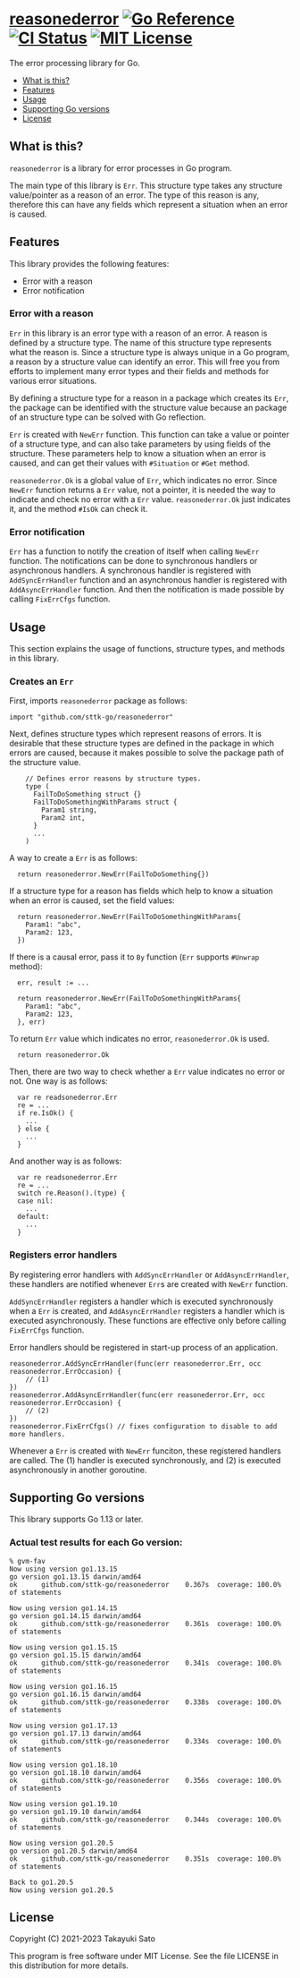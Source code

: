 # [reasonederror][repo-url] [![Go Reference][pkg-dev-img]][pkg-dev-url] [![CI Status][ci-img]][ci-url] [![MIT License][mit-img]][mit-url]


The error processing library for Go.


- [What is this?](#what-is-this)
- [Features](#features)
- [Usage](#usage)
- [Supporting Go versions](#supporting-go-versions)
- [License](#license)


<a name="what-is-this"></a>
## What is this?

`reasonederror` is a library for error processes in Go program.

The main type of this library is `Err`.
This structure type takes any structure value/pointer as a reason of an error.
The type of this reason is any, therefore this can have any fields which represent a situation when an error is caused.


<a name="features"></a>
## Features

This library provides the following features:

- Error with a reason
- Error notification

### Error with a reason

`Err` in this library is an error type with a reason of an error.
A reason is defined by a structure type.
The name of this structure type represents what the reason is.
Since a structure type is always unique in a Go program, a reason by a structure value can identify an error.
This will free you from efforts to implement many error types and their fields and methods for various error situations.

By defining a structure type for a reason in a package which creates its `Err`, the package can be identified with the structure value because an package of an structure type can be solved with Go reflection.

`Err` is created with `NewErr` function.
This function can take a value or pointer of a structure type, and can also take parameters by using fields of the structure.
These parameters help to know a situation when an error is caused, and can get their values with `#Situation` or `#Get` method.

`reasonederror.Ok` is a global value of `Err`, which indicates no error.
Since `NewErr` function returns a `Err` value, not a pointer, it is needed the way to indicate and check no error with a `Err` value. `reasonederror.Ok` just indicates it, and the method `#IsOk` can check it.

### Error notification

`Err` has a function to notify the creation of itself when calling `NewErr` function.
The notifications can be done to synchronous handlers or asynchronous handlers.
A synchronous handler is registered with `AddSyncErrHandler` function and an asynchronous handler is registered with `AddAsyncErrHandler` function.
And then the notification is made possible by calling `FixErrCfgs` function.


<a name="usage"></a>
## Usage

This section explains the usage of functions, structure types, and methods in this library.

### Creates an `Err`

First, imports `reasonederror` package as follows:

```
import "github.com/sttk-go/reasonederror"
```

Next, defines structure types which represent reasons of errors.
It is desirable that these structure types are defined in the package in which errors are caused, because it makes possible to solve the package path of the structure value.

```
    // Defines error reasons by structure types.
    type (
      FailToDoSomething struct {}
      FailToDoSomethingWithParams struct {
        Param1 string,
        Param2 int,
      }
      ...
    )
```

A way to create a `Err` is as follows:

```
  return reasonederror.NewErr(FailToDoSomething{})
```

If a structure type for a reason has fields which help to know a situation when an error is caused, set the field values:

```
  return reasonederror.NewErr(FailToDoSomethingWithParams{
    Param1: "abc",
    Param2: 123,
  })
```

If there is a causal error, pass it to `By` function (`Err` supports `#Unwrap` method):

```
  err, result := ...

  return reasonederror.NewErr(FailToDoSomethingWithParams{
    Param1: "abc",
    Param2: 123,
  }, err)
```

To return `Err` value which indicates no error, `reasonederror.Ok` is used.

```
  return reasonederror.Ok
```

Then, there are two way to check whether a `Err` value indicates no error or not.
One way is as follows:

```
  var re readsonederror.Err
  re = ...
  if re.IsOk() {
    ...
  } else {
    ...
  }
```

And another way is as follows:

```
  var re readsonederror.Err
  re = ...
  switch re.Reason().(type) {
  case nil:
    ...
  default:
    ...
  }
```

### Registers error handlers

By registering error handlers with `AddSyncErrHandler` or `AddAsyncErrHandler`, these handlers are notified whenever `Err`s are created with `NewErr` function.

`AddSyncErrHandler` registers a handler which is executed synchronously when a `Err` is created, and `AddAsyncErrHandler` registers a handler which is executed asynchronously.
These functions are effective only before calling `FixErrCfgs` function.

Error handlers should be registered in start-up process of an application.

```
reasonederror.AddSyncErrHandler(func(err reasonederror.Err, occ reasonederror.ErrOccasion) {
    // (1)
})
reasonederror.AddAsyncErrHandler(func(err reasonederror.Err, occ reasonederror.ErrOccasion) {
    // (2)
})
reasonederror.FixErrCfgs() // fixes configuration to disable to add more handlers.
```

Whenever a `Err` is created with `NewErr` funciton, these registered handlers are called. The (1) handler is executed synchronously, and (2) is executed asynchronously in another goroutine.


<a name="supporting-go-versions"></a>
## Supporting Go versions

This library supports Go 1.13 or later.

### Actual test results for each Go version:

```
% gvm-fav
Now using version go1.13.15
go version go1.13.15 darwin/amd64
ok  	github.com/sttk-go/reasonederror	0.367s	coverage: 100.0% of statements

Now using version go1.14.15
go version go1.14.15 darwin/amd64
ok  	github.com/sttk-go/reasonederror	0.361s	coverage: 100.0% of statements

Now using version go1.15.15
go version go1.15.15 darwin/amd64
ok  	github.com/sttk-go/reasonederror	0.341s	coverage: 100.0% of statements

Now using version go1.16.15
go version go1.16.15 darwin/amd64
ok  	github.com/sttk-go/reasonederror	0.338s	coverage: 100.0% of statements

Now using version go1.17.13
go version go1.17.13 darwin/amd64
ok  	github.com/sttk-go/reasonederror	0.334s	coverage: 100.0% of statements

Now using version go1.18.10
go version go1.18.10 darwin/amd64
ok  	github.com/sttk-go/reasonederror	0.356s	coverage: 100.0% of statements

Now using version go1.19.10
go version go1.19.10 darwin/amd64
ok  	github.com/sttk-go/reasonederror	0.344s	coverage: 100.0% of statements

Now using version go1.20.5
go version go1.20.5 darwin/amd64
ok  	github.com/sttk-go/reasonederror	0.351s	coverage: 100.0% of statements

Back to go1.20.5
Now using version go1.20.5
```

<a name="license"></a>
## License

Copyright (C) 2021-2023 Takayuki Sato

This program is free software under MIT License.
See the file LICENSE in this distribution for more details.

[repo-url]: https://github.com/sttk/reasonederror
[ci-img]: https://github.com/sttk/reasonederror/actions/workflows/go.yml/badge.svg?branch=main
[ci-url]: https://github.com/sttk/reasonederror/actions
[pkg-dev-img]: https://pkg.go.dev/badge/github.com/sttk/reasonederror.svg
[pkg-dev-url]: https://pkg.go.dev/github.com/sttk-go/reasonederror
[mit-img]: https://img.shields.io/badge/license-MIT-green.svg
[mit-url]: https://opensource.org/licenses/MIT
